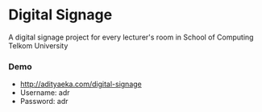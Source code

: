 # Digital Signage

A digital signage project for every lecturer's room in School of Computing Telkom University

### Demo
- http://adityaeka.com/digital-signage
- Username: adr
- Password: adr
